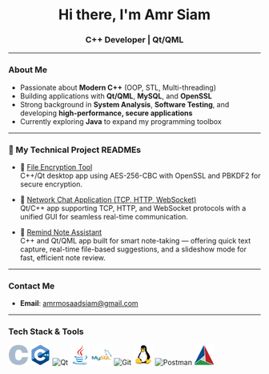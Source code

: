 <h1 align="center">Hi there, I'm Amr Siam</h1>
<h3 align="center">C++ Developer | Qt/QML</h3>   

---

### About Me
- Passionate about **Modern C++** (OOP, STL, Multi-threading)
- Building applications with **Qt/QML**, **MySQL**, and **OpenSSL**
- Strong background in **System Analysis**, **Software Testing**, and developing **high-performance, secure applications**
- Currently exploring **Java** to expand my programming toolbox

---


### 📘 My Technical Project READMEs

- 🔐 [File Encryption Tool](./project-readmes/FileEncryptionAndDecryption-readme.md)  
  C++/Qt desktop app using AES-256-CBC with OpenSSL and PBKDF2 for secure encryption.

- 💬 [Network Chat Application (TCP, HTTP, WebSocket)](./project-readmes/NetworkChatApplication-readme.md)  
  Qt/C++ app supporting TCP, HTTP, and WebSocket protocols with a unified GUI for seamless real-time communication.
  
- 📝 [Remind Note Assistant](./project-readmes/RemindNoteAssistant-readme.md)  
  C++ and Qt/QML app built for smart note-taking — offering quick text capture, real-time file-based suggestions, and a slideshow mode for fast, efficient note review.



---

### Contact Me
- **Email**: [amrmosaadsiam@gmail.com](mailto:amrmosaadsiam@gmail.com)

---

### Tech Stack & Tools

<p align="left">
  <img src="https://raw.githubusercontent.com/devicons/devicon/master/icons/c/c-original.svg" alt="C" width="40" height="40"/>
  <img src="https://raw.githubusercontent.com/devicons/devicon/master/icons/cplusplus/cplusplus-original.svg" alt="C++" width="40" height="40"/>
  <img src="https://upload.wikimedia.org/wikipedia/commons/0/0b/Qt_logo_2016.svg" alt="Qt" width="40" height="40"/>
  <img src="https://raw.githubusercontent.com/devicons/devicon/master/icons/java/java-original.svg" alt="Java" width="40" height="40"/>
  <img src="https://raw.githubusercontent.com/devicons/devicon/master/icons/mysql/mysql-original-wordmark.svg" alt="MySQL" width="40" height="40"/>
  <img src="https://www.vectorlogo.zone/logos/git-scm/git-scm-icon.svg" alt="Git" width="40" height="40"/>
  <img src="https://raw.githubusercontent.com/devicons/devicon/master/icons/linux/linux-original.svg" alt="Linux" width="40" height="40"/>
  <img src="https://www.vectorlogo.zone/logos/getpostman/getpostman-icon.svg" alt="Postman" width="40" height="40"/>
  <img src="https://raw.githubusercontent.com/devicons/devicon/master/icons/cmake/cmake-original.svg" alt="CMake" width="40" height="40"/>
</p>




